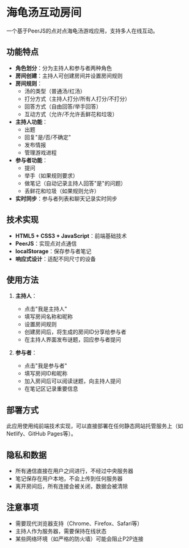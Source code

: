 # 海龟汤互动房间

一个基于PeerJS的点对点海龟汤游戏应用，支持多人在线互动。

## 功能特点

- **角色划分**：分为主持人和参与者两种角色
- **房间创建**：主持人可创建房间并设置房间规则
- **房间规则**：
  - 汤的类型（普通汤/红汤）
  - 打分方式（主持人打分/所有人打分/不打分）
  - 回答方式（自由回答/举手回答）
  - 互动方式（允许/不允许丢鲜花和垃圾）
- **主持人功能**：
  - 出题
  - 回复"是/否/不确定"
  - 发布情报
  - 管理游戏进程
- **参与者功能**：
  - 提问
  - 举手（如果规则要求）
  - 做笔记（自动记录主持人回答"是"的问题）
  - 丢鲜花和垃圾（如果规则允许）
- **实时同步**：参与者列表和聊天记录实时同步

## 技术实现

- **HTML5 + CSS3 + JavaScript**：前端基础技术
- **PeerJS**：实现点对点通信
- **localStorage**：保存参与者笔记
- **响应式设计**：适配不同尺寸的设备

## 使用方法

1. **主持人**：
   - 点击"我是主持人"
   - 填写房间名称和昵称
   - 设置房间规则
   - 创建房间后，将生成的房间ID分享给参与者
   - 在主持人界面发布谜题，回应参与者提问

2. **参与者**：
   - 点击"我是参与者"
   - 填写房间ID和昵称
   - 加入房间后可以阅读谜题，向主持人提问
   - 在笔记区记录重要信息

## 部署方式

此应用使用纯前端技术实现，可以直接部署在任何静态网站托管服务上（如Netlify、GitHub Pages等）。

## 隐私和数据

- 所有通信直接在用户之间进行，不经过中央服务器
- 笔记保存在用户本地，不会上传到任何服务器
- 离开房间后，所有连接会被关闭，数据会被清除

## 注意事项

- 需要现代浏览器支持（Chrome、Firefox、Safari等）
- 主持人作为服务器，需要保持在线状态
- 某些网络环境（如严格的防火墙）可能会阻止P2P连接 